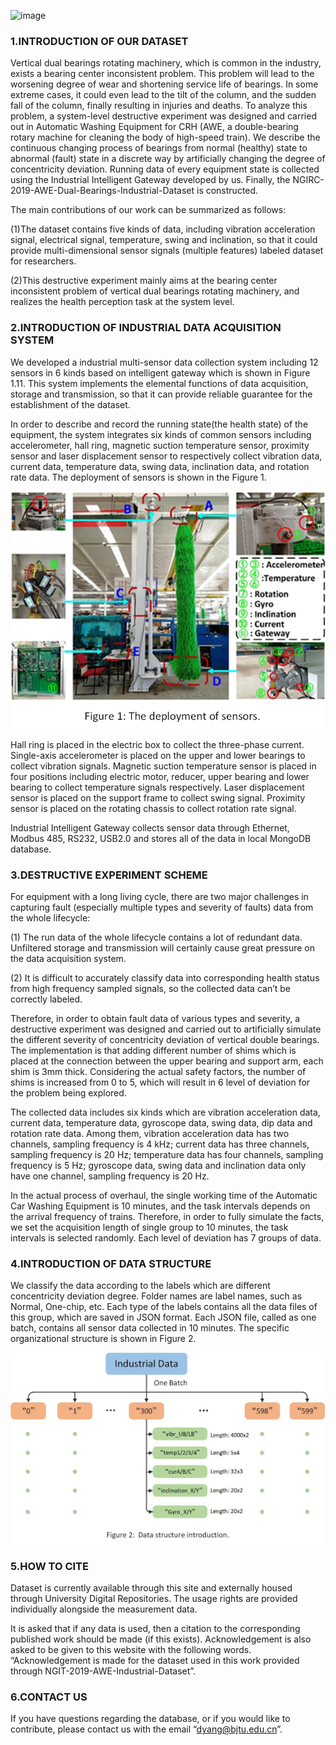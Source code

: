![image](https://github.com/amo3315/ML/blob/master/Dataset/%E5%AE%9E%E9%AA%8C%E5%AE%A4logo.png?raw=true)
### 1.INTRODUCTION OF OUR DATASET
Vertical dual bearings rotating machinery, which is common in the industry, exists a bearing center inconsistent problem. This problem will lead to the worsening degree of wear and shortening service life of bearings. In some extreme cases, it could even lead to the tilt of the column, and the sudden fall of the column, finally resulting in injuries and deaths. To analyze this problem, a system-level destructive experiment was designed and carried out in Automatic Washing Equipment for CRH (AWE, a double-bearing rotary machine for cleaning the body of high-speed train). We describe the continuous changing process of bearings from normal (healthy) state to abnormal (fault) state in a discrete way by artificially changing the degree of concentricity deviation. Running data of every equipment state is collected using the Industrial Intelligent Gateway developed by us. Finally, the NGIRC-2019-AWE-Dual-Bearings-Industrial-Dataset is constructed. 

The main contributions of our work can be summarized as follows:

(1)The dataset contains five kinds of data, including vibration acceleration signal, electrical signal, temperature, swing and inclination, so that it could provide multi-dimensional sensor signals (multiple features) labeled dataset for researchers. 

(2)This destructive experiment mainly aims at the bearing center inconsistent problem of vertical dual bearings rotating machinery, and realizes the health perception task at the system level. 

### 2.INTRODUCTION OF INDUSTRIAL DATA ACQUISITION SYSTEM
We developed a industrial multi-sensor data collection system including 12 sensors in 6 kinds based on intelligent gateway which is shown in Figure 1.11. This system implements the elemental  functions of data acquisition, storage and transmission, so that it can provide reliable guarantee for the establishment of the dataset. 

In order to describe and record the running state(the health state) of the equipment, the system integrates six kinds of common sensors including accelerometer, hall ring, magnetic suction temperature sensor, proximity sensor and laser displacement sensor to respectively collect vibration data, current data, temperature data, swing data, inclination data, and rotation rate data. The deployment of sensors is shown in the Figure 1.

![image](https://github.com/amo3315/photo/blob/master/fig1.jpg?raw=true)

Hall ring is placed in the electric box to collect the three-phase current. Single-axis accelerometer is placed on the upper and lower bearings to collect vibration signals. Magnetic suction temperature sensor is placed in four positions including electric motor, reducer, upper bearing and lower bearing to collect temperature signals respectively. Laser displacement sensor is placed on the support frame to collect swing signal. Proximity sensor is placed on the rotating chassis to collect rotation rate signal. 

Industrial Intelligent Gateway collects sensor data through Ethernet, Modbus 485, RS232, USB2.0 and stores all of the data in local MongoDB database. 

### 3.DESTRUCTIVE EXPERIMENT SCHEME
For equipment with a long living cycle, there are two major challenges in capturing fault (especially multiple types and severity of faults) data from the whole lifecycle:

(1)	The run data of the whole lifecycle contains a lot of redundant data. Unfiltered storage and transmission will certainly cause great pressure on the data acquisition system. 

(2)	It is difficult to accurately classify data into corresponding health status from high frequency sampled signals, so the collected data can’t be correctly labeled. 

Therefore, in order to obtain fault data of various types and severity, a destructive experiment was designed and carried out to artificially simulate the different severity of concentricity deviation of vertical double bearings. The implementation is that adding different number of shims which is placed at the connection between the upper bearing and support arm, each shim is 3mm thick. Considering the actual safety factors, the number of shims is increased from 0 to 5, which will result in 6 level of deviation for the problem being explored. 

The collected data includes six kinds which are vibration acceleration data, current data, temperature data, gyroscope data, swing data, dip data and rotation rate data. Among them, vibration acceleration data has two channels, sampling frequency is 4 kHz; current data has three channels, sampling frequency is 20 Hz; temperature data has four channels, sampling frequency is 5 Hz; gyroscope data, swing data and inclination data only have one channel, sampling frequency is 20 Hz. 

In the actual process of overhaul, the single working time of the Automatic Car Washing Equipment is 10 minutes, and the task intervals depends on the arrival frequency of trains. Therefore, in order to fully simulate the facts, we set the acquisition length of single group to 10 minutes, the task intervals is selected randomly. Each level of deviation has 7 groups of data. 

### 4.INTRODUCTION OF DATA STRUCTURE
We classify the data according to the labels which are different concentricity deviation degree. Folder names are label names, such as Normal, One-chip, etc. Each type of the labels contains all the data files of this group, which are saved in JSON format. Each JSON file, called as one batch, contains all sensor data collected in 10 minutes. The specific organizational structure is shown in Figure 2.

![image](https://github.com/amo3315/photo/blob/master/fig2.jpg?raw=true)

### 5.HOW TO CITE
Dataset is currently available through this site and externally housed through University Digital Repositories. The usage rights are provided individually alongside the measurement data.

It is asked that if any data is used, then a citation to the corresponding published work should be made (if this exists). Acknowledgement is also asked to be given to this website with the following words. “Acknowledgement is made for the dataset used in this work provided through NGIT-2019-AWE-Industrial-Dataset”. 
### 6.CONTACT US
If you have questions regarding the database, or if you would like to contribute, please contact us with the email “dyang@bjtu.edu.cn”.  
